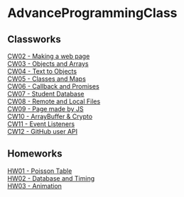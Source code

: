 # AdvanceProgrammingClass

## Classworks

<a href="https://mertagcakoyun.github.io/AdvancedProgrammingClass/ClassWorks/CW02/CountingNew.html"> CW02 - Making a web page </a> <br/>
<a href="https://mertagcakoyun.github.io/AdvancedProgrammingClass/ClassWorks/CW03/chap4.html"> CW03 - Objects and Arrays</a> <br/>
<a href="https://mertagcakoyun.github.io/AdvancedProgrammingClass/ClassWorks/CW04/index.html"> CW04 - Text to Objects </a> <br/>
<a href="https://mertagcakoyun.github.io/AdvancedProgrammingClass/ClassWorks/CW05/CW05.html"> CW05 - Classes and Maps </a> <br/>
<a href="https://mertagcakoyun.github.io/AdvancedProgrammingClass/ClassWorks/CW06/CW06.html"> CW06 - Callback and Promises </a> <br/>
<a href="https://mertagcakoyun.github.io/AdvancedProgrammingClass/ClassWorks/CW07/CW07.html"> CW07 - Student Database </a> <br/>
<a href="https://mertagcakoyun.github.io/AdvancedProgrammingClass/ClassWorks/CW08/CW08.html"> CW08 - Remote and Local Files </a> <br/>
<a href="https://mertagcakoyun.github.io/AdvancedProgrammingClass/ClassWorks/CW09/CW09.html"> CW09 - Page made by JS </a> <br/>
<a href="https://mertagcakoyun.github.io/AdvancedProgrammingClass/ClassWorks/CW10/CW10.html"> CW10 - ArrayBuffer & Crypto </a> <br/>
<a href="https://mertagcakoyun.github.io/AdvancedProgrammingClass/ClassWorks/CW11/CW11.html"> CW11 - Event Listeners </a> <br/>
<a href="https://mertagcakoyun.github.io/AdvancedProgrammingClass/ClassWorks/CW12/CW12.html"> CW12 - GitHub user API </a> <br/>


## Homeworks
<a href="https://mertagcakoyun.github.io/AdvancedProgrammingClass/Homeworks/HW01/HW01.html"> HW01 - Poisson Table </a> <br/>
<a href="https://mertagcakoyun.github.io/AdvancedProgrammingClass/Homeworks/HW02/HW02.html"> HW02 - Database and Timing </a> <br/>
<a href="https://mertagcakoyun.github.io/AdvancedProgrammingClass/Homeworks/HW03/HW03.html"> HW03 - Animation </a> <br/>
